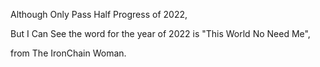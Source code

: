 Although Only Pass Half Progress of 2022,

But I Can See the word for the year of 2022 is "This World No Need Me",

from The IronChain Woman.
